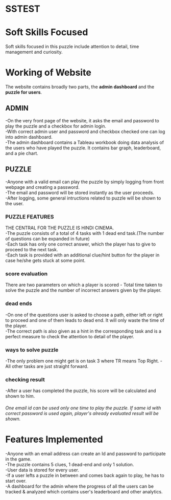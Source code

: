 # SSTEST


# Soft Skills Focused
Soft skills focused in this puzzle include attention to detail, time management and curiosity.




# Working of Website
The website contains broadly two parts, the **admin dashboard** and the **puzzle for users**.

## ADMIN
-On the very front page of the website, it asks the email and password to play the puzzle and a checkbox for admin login.<br>
-With correct admin user and password and checkbox checked one can log into admin dashboard.<br>
-The admin dashboard contains a Tableau workbook doing data analysis of the users who have played the puzzle. It contains bar graph, leaderboard, and a pie chart.

## PUZZLE
-Anyone with a valid email can play the puzzle by simply logging from front webpage and creating a password.<br>
-The email and password will be stored instantly as the user proceeds.<br>
-After logging, some general intructions related to puzzle will be shown to the user.

### PUZZLE FEATURES
THE CENTRAL FOR THE PUZZLE IS HINDI CINEMA.<br>
-The puzzle consists of a total of 4 tasks with 1 dead end task.(The number of questions can be expanded in future)<br>
-Each task has only one correct answer, which the player has to give to proceed to the next task.<br>
-Each task is provided with an additional clue/hint button for the player in case he/she gets stuck at some point.

### score evaluation
There are two parameters on which a player is scored - Total time taken to solve the puzzle and the number of incorrect answers given by the player.

### dead ends
-On one of the questions user is asked to choose a path, either left or right to proceed and one of them leads to dead end. It will only waste the time of the 
player.<br>
-The correct path is also given as a hint in the corresponding task and is a perfect measure to check the attention to detail of the player.

### ways to solve puzzle
-The only problem one might get is on task 3 where TR means Top Right.
-All other tasks are just straight forward.

### checking result
-After a user has completed the puzzle, his score will be calculated and shown to him.

###### One email id can be used only one time to play the puzzle. If same id with correct password is used again, player's already evaluated result will be shown.




# Features Implemented
-Anyone with an email address can create an Id and password to participate in the game.<br>
-The puzzle contains 5 clues, 1 dead-end and only 1 solution.<br>
-User data is stored for every user.<br>
-If a user lefts a puzzle in between and comes back again to play, he has to start over.<br>
-A dashboard for the admin where the progress of all the users can be tracked & analyzed which contains user's leaderboard and other analytics.

